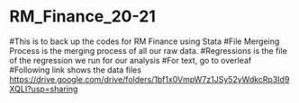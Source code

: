 # RM_Finance_20-21

#This is to back up the codes for RM Finance using Stata
#File Mergeing Process is the merging process of all our raw data.
#Regressions is the file of the regression we run for our analysis
#For text, go to overleaf
#Following link shows the data files
https://drive.google.com/drive/folders/1bf1x0VmpW7z1JSy52yWdkcRp3Id9XQLI?usp=sharing

